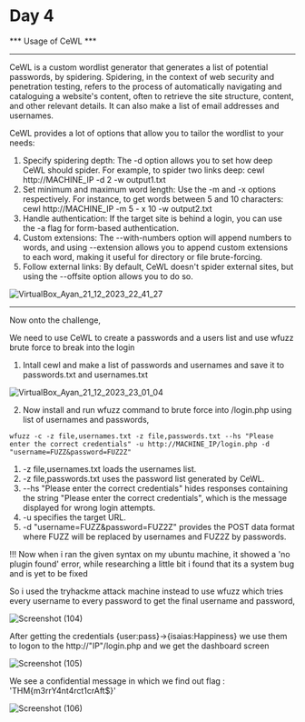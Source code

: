 # Day 4
*** Usage of CeWL ***

*************
CeWL is a custom wordlist generator that generates a list of potential passwords, by spidering. Spidering, in the context of web security and penetration testing, refers to the process of automatically navigating and cataloguing a website's content, often to retrieve the site structure, content, and other relevant details. It can also make a list of email addresses and usernames.

CeWL provides a lot of options that allow you to tailor the wordlist to your needs:

1. Specify spidering depth: The -d option allows you to set how deep CeWL should spider. For example, to spider two links deep: cewl http://MACHINE_IP -d 2 -w 
   output1.txt
2. Set minimum and maximum word length: Use the -m and -x options respectively. For instance, to get words between 5 and 10 characters: cewl http://MACHINE_IP -m 5 - 
   x 10 -w output2.txt
3. Handle authentication: If the target site is behind a login, you can use the -a flag for form-based authentication.
4. Custom extensions: The --with-numbers option will append numbers to words, and using --extension allows you to append custom extensions to each word, making it 
   useful for directory or file brute-forcing.
5. Follow external links: By default, CeWL doesn't spider external sites, but using the --offsite option allows you to do so.

![VirtualBox_Ayan_21_12_2023_22_41_27](https://github.com/nAYANko/TryHackMe-AoC/assets/147973815/328fe3a5-3bb2-4ee1-a800-6074d18d86bc)

************

Now onto the challenge,

We need to use CeWL to create a passwords and a users list and use wfuzz brute force to break into the login

1. Intall cewl and make a list of passwords and usernames and save it to passwords.txt and usernames.txt

![VirtualBox_Ayan_21_12_2023_23_01_04](https://github.com/nAYANko/TryHackMe-AoC/assets/147973815/733385c5-d469-40f9-83b1-d4ffcff008f7)

2. Now install and run wfuzz command to brute force into /login.php using list of usernames and passwords,

```
wfuzz -c -z file,usernames.txt -z file,passwords.txt --hs "Please enter the correct credentials" -u http://MACHINE_IP/login.php -d "username=FUZZ&password=FUZ2Z"
```
1. -z file,usernames.txt loads the usernames list.
2. -z file,passwords.txt uses the password list generated by CeWL.
3. --hs "Please enter the correct credentials" hides responses containing the string "Please enter the correct credentials", which is the message displayed for 
     wrong login attempts.
4. -u specifies the target URL.
5. -d "username=FUZZ&password=FUZ2Z" provides the POST data format where FUZZ will be replaced by usernames and FUZ2Z by passwords.

!!! Now when i ran the given syntax on my ubuntu machine, it showed a 'no plugin found' error, while researching a little bit i found that its a system bug and is yet to be fixed 

So i used the tryhackme attack machine instead to use wfuzz which tries every username to every password to get the final username and password,

![Screenshot (104)](https://github.com/nAYANko/TryHackMe-AoC/assets/147973815/6d2737fc-a13e-447b-8a83-d1e5e1a621c8)

After getting the credentials {user:pass}->{isaias:Happiness} we use them to logon to the http://"IP"/login.php and we get the dashboard screen

![Screenshot (105)](https://github.com/nAYANko/TryHackMe-AoC/assets/147973815/1efa0894-37fb-47f6-9180-a37d5ee41628)

We see a confidential message in which we find out flag : 'THM{m3rrY4nt4rct1crAft$}'

![Screenshot (106)](https://github.com/nAYANko/TryHackMe-AoC/assets/147973815/3df9871a-c9d9-486c-a5c9-9fbecd6569bb)


